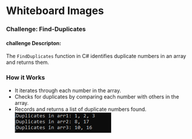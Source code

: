 # Whiteboard Images

### Challenge: Find-Duplicates
#### challenge Descripton:
The `FindDuplicates` function in C# identifies duplicate numbers in an array and returns them.

### How it Works

- It iterates through each number in the array.
- Checks for duplicates by comparing each number with others in the array.
- Records and returns a list of duplicate numbers found.
![Find-Duplicates](Find-Duplicates.PNG)